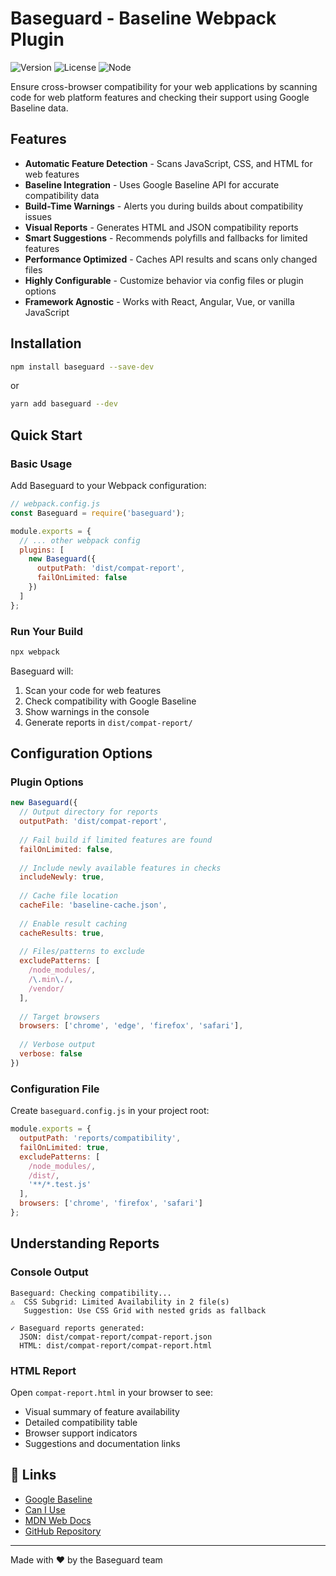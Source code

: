 # Baseguard - Baseline Webpack Plugin

![Version](https://img.shields.io/badge/version-1.0.0-blue.svg)
![License](https://img.shields.io/badge/license-MIT-green.svg)
![Node](https://img.shields.io/badge/node-%3E%3D12.0.0-brightgreen.svg)

Ensure cross-browser compatibility for your web applications by scanning code for web platform features and checking their support using Google Baseline data.

##  Features

-  **Automatic Feature Detection** - Scans JavaScript, CSS, and HTML for web features
-  **Baseline Integration** - Uses Google Baseline API for accurate compatibility data
-  **Build-Time Warnings** - Alerts you during builds about compatibility issues
-  **Visual Reports** - Generates HTML and JSON compatibility reports
-  **Smart Suggestions** - Recommends polyfills and fallbacks for limited features
-  **Performance Optimized** - Caches API results and scans only changed files
-  **Highly Configurable** - Customize behavior via config files or plugin options
-  **Framework Agnostic** - Works with React, Angular, Vue, or vanilla JavaScript

##  Installation

```bash
npm install baseguard --save-dev
```

or

```bash
yarn add baseguard --dev
```

##  Quick Start

### Basic Usage

Add Baseguard to your Webpack configuration:

```javascript
// webpack.config.js
const Baseguard = require('baseguard');

module.exports = {
  // ... other webpack config
  plugins: [
    new Baseguard({
      outputPath: 'dist/compat-report',
      failOnLimited: false
    })
  ]
};
```

### Run Your Build

```bash
npx webpack
```

Baseguard will:
1. Scan your code for web features
2. Check compatibility with Google Baseline
3. Show warnings in the console
4. Generate reports in `dist/compat-report/`

##  Configuration Options

### Plugin Options

```javascript
new Baseguard({
  // Output directory for reports
  outputPath: 'dist/compat-report',
  
  // Fail build if limited features are found
  failOnLimited: false,
  
  // Include newly available features in checks
  includeNewly: true,
  
  // Cache file location
  cacheFile: 'baseline-cache.json',
  
  // Enable result caching
  cacheResults: true,
  
  // Files/patterns to exclude
  excludePatterns: [
    /node_modules/,
    /\.min\./,
    /vendor/
  ],
  
  // Target browsers
  browsers: ['chrome', 'edge', 'firefox', 'safari'],
  
  // Verbose output
  verbose: false
})
```

### Configuration File

Create `baseguard.config.js` in your project root:

```javascript
module.exports = {
  outputPath: 'reports/compatibility',
  failOnLimited: true,
  excludePatterns: [
    /node_modules/,
    /dist/,
    '**/*.test.js'
  ],
  browsers: ['chrome', 'firefox', 'safari']
};
```

##  Understanding Reports

### Console Output

```
Baseguard: Checking compatibility...
⚠️  CSS Subgrid: Limited Availability in 2 file(s)
   Suggestion: Use CSS Grid with nested grids as fallback

✓ Baseguard reports generated:
  JSON: dist/compat-report/compat-report.json
  HTML: dist/compat-report/compat-report.html
```

### HTML Report

Open `compat-report.html` in your browser to see:
- Visual summary of feature availability
- Detailed compatibility table
- Browser support indicators
- Suggestions and documentation links


## 🔗 Links

- [Google Baseline](https://web.dev/baseline/)
- [Can I Use](https://caniuse.com/)
- [MDN Web Docs](https://developer.mozilla.org/)
- [GitHub Repository](https://github.com/yourusername/baseguard)

---

Made with ❤️ by the Baseguard team
